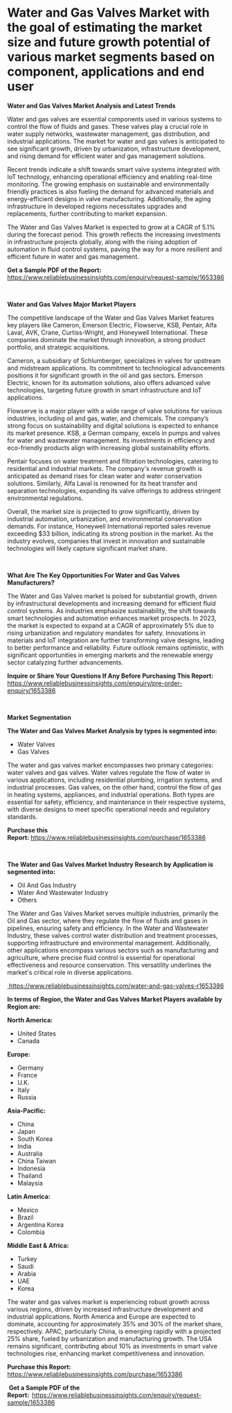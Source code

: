 <p><h1>Water and Gas Valves Market with the goal of estimating the market size and future growth potential of various market segments based on component, applications and end user</h1></p><p><strong>Water and Gas Valves Market Analysis and Latest Trends</strong></p>
<p><p>Water and gas valves are essential components used in various systems to control the flow of fluids and gases. These valves play a crucial role in water supply networks, wastewater management, gas distribution, and industrial applications. The market for water and gas valves is anticipated to see significant growth, driven by urbanization, infrastructure development, and rising demand for efficient water and gas management solutions.</p><p>Recent trends indicate a shift towards smart valve systems integrated with IoT technology, enhancing operational efficiency and enabling real-time monitoring. The growing emphasis on sustainable and environmentally friendly practices is also fueling the demand for advanced materials and energy-efficient designs in valve manufacturing. Additionally, the aging infrastructure in developed regions necessitates upgrades and replacements, further contributing to market expansion.</p><p>The Water and Gas Valves Market is expected to grow at a CAGR of 5.1% during the forecast period. This growth reflects the increasing investments in infrastructure projects globally, along with the rising adoption of automation in fluid control systems, paving the way for a more resilient and efficient future in water and gas management.</p></p>
<p><strong>Get a Sample PDF of the Report:&nbsp;</strong> <a href="https://www.reliablebusinessinsights.com/enquiry/request-sample/1653386?utm_campaign=3555&utm_medium=2&utm_source=Github&utm_content=ia&utm_term=16042025&utm_id=water-and-gas-valves">https://www.reliablebusinessinsights.com/enquiry/request-sample/1653386</a></p>
<p>&nbsp;</p>
<p><strong>Water and Gas Valves Major Market Players</strong></p>
<p><p>The competitive landscape of the Water and Gas Valves Market features key players like Cameron, Emerson Electric, Flowserve, KSB, Pentair, Alfa Laval, AVK, Crane, Curtiss-Wright, and Honeywell International. These companies dominate the market through innovation, a strong product portfolio, and strategic acquisitions.</p><p>Cameron, a subsidiary of Schlumberger, specializes in valves for upstream and midstream applications. Its commitment to technological advancements positions it for significant growth in the oil and gas sectors. Emerson Electric, known for its automation solutions, also offers advanced valve technologies, targeting future growth in smart infrastructure and IoT applications.</p><p>Flowserve is a major player with a wide range of valve solutions for various industries, including oil and gas, water, and chemicals. The company’s strong focus on sustainability and digital solutions is expected to enhance its market presence. KSB, a German company, excels in pumps and valves for water and wastewater management. Its investments in efficiency and eco-friendly products align with increasing global sustainability efforts.</p><p>Pentair focuses on water treatment and filtration technologies, catering to residential and industrial markets. The company's revenue growth is anticipated as demand rises for clean water and water conservation solutions. Similarly, Alfa Laval is renowned for its heat transfer and separation technologies, expanding its valve offerings to address stringent environmental regulations.</p><p>Overall, the market size is projected to grow significantly, driven by industrial automation, urbanization, and environmental conservation demands. For instance, Honeywell International reported sales revenue exceeding $33 billion, indicating its strong position in the market. As the industry evolves, companies that invest in innovation and sustainable technologies will likely capture significant market share.</p></p>
<p>&nbsp;</p>
<p><strong>What Are The Key Opportunities For Water and Gas Valves Manufacturers?</strong></p>
<p><p>The Water and Gas Valves market is poised for substantial growth, driven by infrastructural developments and increasing demand for efficient fluid control systems. As industries emphasize sustainability, the shift towards smart technologies and automation enhances market prospects. In 2023, the market is expected to expand at a CAGR of approximately 5% due to rising urbanization and regulatory mandates for safety. Innovations in materials and IoT integration are further transforming valve designs, leading to better performance and reliability. Future outlook remains optimistic, with significant opportunities in emerging markets and the renewable energy sector catalyzing further advancements.</p></p>
<p><strong>Inquire or Share Your Questions If Any Before Purchasing This Report:</strong> <a href="https://www.reliablebusinessinsights.com/enquiry/pre-order-enquiry/1653386?utm_campaign=3555&utm_medium=2&utm_source=Github&utm_content=ia&utm_term=16042025&utm_id=water-and-gas-valves">https://www.reliablebusinessinsights.com/enquiry/pre-order-enquiry/1653386</a></p>
<p>&nbsp;</p>
<p><strong>Market Segmentation</strong></p>
<p><strong>The Water and Gas Valves Market Analysis by types is segmented into:</strong></p>
<p><ul><li>Water Valves</li><li>Gas Valves</li></ul></p>
<p><p>The water and gas valves market encompasses two primary categories: water valves and gas valves. Water valves regulate the flow of water in various applications, including residential plumbing, irrigation systems, and industrial processes. Gas valves, on the other hand, control the flow of gas in heating systems, appliances, and industrial operations. Both types are essential for safety, efficiency, and maintenance in their respective systems, with diverse designs to meet specific operational needs and regulatory standards.</p></p>
<p><strong>Purchase this Report:&nbsp;</strong><a href="https://www.reliablebusinessinsights.com/purchase/1653386?utm_campaign=3555&utm_medium=2&utm_source=Github&utm_content=ia&utm_term=16042025&utm_id=water-and-gas-valves">https://www.reliablebusinessinsights.com/purchase/1653386</a></p>
<p>&nbsp;</p>
<p><strong>The Water and Gas Valves Market Industry Research by Application is segmented into:</strong></p>
<p><ul><li>Oil And Gas Industry</li><li>Water And Wastewater Industry</li><li>Others</li></ul></p>
<p><p>The Water and Gas Valves Market serves multiple industries, primarily the Oil and Gas sector, where they regulate the flow of fluids and gases in pipelines, ensuring safety and efficiency. In the Water and Wastewater Industry, these valves control water distribution and treatment processes, supporting infrastructure and environmental management. Additionally, other applications encompass various sectors such as manufacturing and agriculture, where precise fluid control is essential for operational effectiveness and resource conservation. This versatility underlines the market's critical role in diverse applications.</p></p>
<p><a href="https://www.reliablebusinessinsights.com/water-and-gas-valves-r1653386?utm_campaign=3555&utm_medium=2&utm_source=Github&utm_content=ia&utm_term=16042025&utm_id=water-and-gas-valves">&nbsp;https://www.reliablebusinessinsights.com/water-and-gas-valves-r1653386</a></p>
<p><strong>In terms of Region, the Water and Gas Valves Market Players available by Region are:</strong></p>
<p>
    <p> <strong> North America: </strong>
        <ul>
            <li>United States</li>
            <li>Canada</li>
        </ul>
        </p> 
    <p> <strong> Europe: </strong>
        <ul>
            <li>Germany</li>
            <li>France</li>
            <li>U.K.</li>
            <li>Italy</li>
            <li>Russia</li>
        </ul>
        </p> 
    <p> <strong> Asia-Pacific: </strong>
        <ul>
            <li>China</li>
            <li>Japan</li>
            <li>South Korea</li>
            <li>India</li>
            <li>Australia</li>
            <li>China Taiwan</li>
            <li>Indonesia</li>
            <li>Thailand</li>
            <li>Malaysia</li>
        </ul>
        </p> 
    <p> <strong> Latin America: </strong>
        <ul>
            <li>Mexico</li>
            <li>Brazil</li>
            <li>Argentina Korea</li>
            <li>Colombia</li>
        </ul>
        </p> 
    <p> <strong> Middle East & Africa: </strong>
        <ul>
            <li>Turkey</li>
            <li>Saudi</li>
            <li>Arabia</li>
            <li>UAE</li>
            <li>Korea</li>
        </ul>
    </p>
    </p>
<p><p>The water and gas valves market is experiencing robust growth across various regions, driven by increased infrastructure development and industrial applications. North America and Europe are expected to dominate, accounting for approximately 35% and 30% of the market share, respectively. APAC, particularly China, is emerging rapidly with a projected 25% share, fueled by urbanization and manufacturing growth. The USA remains significant, contributing about 10% as investments in smart valve technologies rise, enhancing market competitiveness and innovation.</p></p>
<p><strong>Purchase this Report: </strong><a href="https://www.reliablebusinessinsights.com/purchase/1653386?utm_campaign=3555&utm_medium=2&utm_source=Github&utm_content=ia&utm_term=16042025&utm_id=water-and-gas-valves">https://www.reliablebusinessinsights.com/purchase/1653386</a></p>
<p>&nbsp;<strong>Get a Sample PDF of the Report:&nbsp;&nbsp;</strong><a href="https://www.reliablebusinessinsights.com/enquiry/request-sample/1653386?utm_campaign=3555&utm_medium=2&utm_source=Github&utm_content=ia&utm_term=16042025&utm_id=water-and-gas-valves">https://www.reliablebusinessinsights.com/enquiry/request-sample/1653386</a></p>
<p><strong></strong></p>
<p><p></p><p></p><p></p></p>